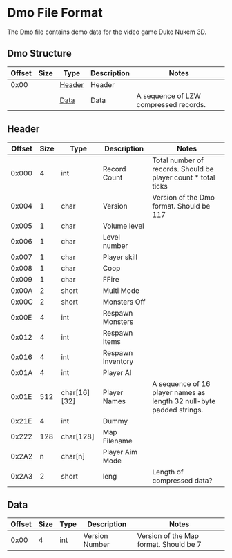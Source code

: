 # Dmo File Format
The Dmo file contains demo data for the video game Duke Nukem 3D.

## Dmo Structure
| Offset | Size | Type              | Description | Notes                                 |
|--------|------|-------------------|-------------|---------------------------------------|
| 0x00   |      | [Header](#header) | Header      |                                       |
|        |      | [Data](#data)     | Data        | A sequence of LZW compressed records. |

## Header
| Offset | Size | Type         | Description       | Notes                                                                |
|--------|------|--------------|-------------------|----------------------------------------------------------------------|
| 0x000  | 4    | int          | Record Count      | Total number of records. Should be player count * total ticks        |
| 0x004  | 1    | char         | Version           | Version of the Dmo format. Should be 117                             |
| 0x005  | 1    | char         | Volume level      |                                                                      |
| 0x006  | 1    | char         | Level number      |                                                                      |
| 0x007  | 1    | char         | Player skill      |                                                                      |
| 0x008  | 1    | char         | Coop              |                                                                      |
| 0x009  | 1    | char         | FFire             |                                                                      |
| 0x00A  | 2    | short        | Multi Mode        |                                                                      |
| 0x00C  | 2    | short        | Monsters Off      |                                                                      |
| 0x00E  | 4    | int          | Respawn Monsters  |                                                                      |
| 0x012  | 4    | int          | Respawn Items     |                                                                      |
| 0x016  | 4    | int          | Respawn Inventory |                                                                      |
| 0x01A  | 4    | int          | Player AI         |                                                                      |
| 0x01E  | 512  | char[16][32] | Player Names      | A sequence of 16 player names as length 32 null-byte padded strings. |
| 0x21E  | 4    | int          | Dummy             |                                                                      |
| 0x222  | 128  | char[128]    | Map Filename      |                                                                      |
| 0x2A2  | n    | char[n]      | Player Aim Mode   |                                                                      |
| 0x2A3  | 2    | short        | leng              | Length of compressed data?                                                             |


## Data
| Offset | Size | Type     | Description    | Notes                                     |
|--------|------|----------|----------------|-------------------------------------------|
| 0x00   | 4    | int      | Version Number | Version of the Map format. Should be 7    |
